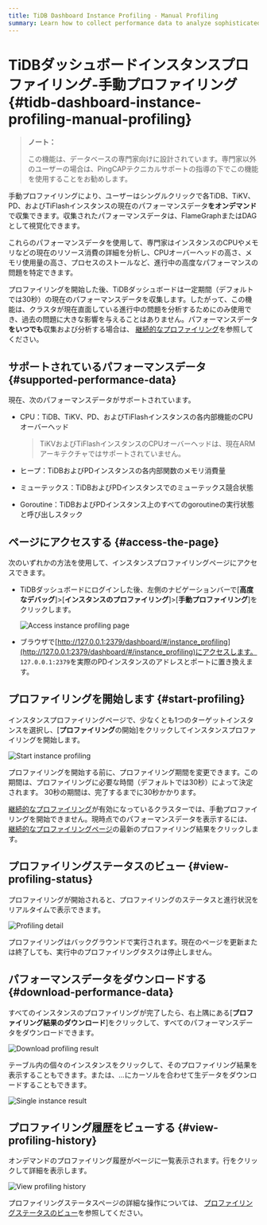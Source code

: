 ```yaml
---
title: TiDB Dashboard Instance Profiling - Manual Profiling
summary: Learn how to collect performance data to analyze sophisticated problems.
---
```


# TiDBダッシュボードインスタンスプロファイリング-手動プロファイリング {#tidb-dashboard-instance-profiling-manual-profiling}

> **ノート：**
>
> この機能は、データベースの専門家向けに設計されています。専門家以外のユーザーの場合は、PingCAPテクニカルサポートの指導の下でこの機能を使用することをお勧めします。

手動プロファイリングにより、ユーザーはシングルクリックで各TiDB、TiKV、PD、およびTiFlashインスタンスの現在のパフォーマンスデータ**をオンデマンド**で収集できます。収集されたパフォーマンスデータは、FlameGraphまたはDAGとして視覚化できます。

これらのパフォーマンスデータを使用して、専門家はインスタンスのCPUやメモリなどの現在のリソース消費の詳細を分析し、CPUオーバーヘッドの高さ、メモリ使用量の高さ、プロセスのストールなど、進行中の高度なパフォーマンスの問題を特定できます。

プロファイリングを開始した後、TiDBダッシュボードは一定期間（デフォルトでは30秒）の現在のパフォーマンスデータを収集します。したがって、この機能は、クラスタが現在直面している進行中の問題を分析するためにのみ使用でき、過去の問題に大きな影響を与えることはありません。パフォーマンスデータ**をいつでも**収集および分析する場合は、 [継続的なプロファイリング](/dashboard/continuous-profiling.md)を参照してください。

## サポートされているパフォーマンスデータ {#supported-performance-data}

現在、次のパフォーマンスデータがサポートされています。

-   CPU：TiDB、TiKV、PD、およびTiFlashインスタンスの各内部機能のCPUオーバーヘッド

    > TiKVおよびTiFlashインスタンスのCPUオーバーヘッドは、現在ARMアーキテクチャではサポートされていません。

-   ヒープ：TiDBおよびPDインスタンスの各内部関数のメモリ消費量

-   ミューテックス：TiDBおよびPDインスタンスでのミューテックス競合状態

-   Goroutine：TiDBおよびPDインスタンス上のすべてのgoroutineの実行状態と呼び出しスタック

## ページにアクセスする {#access-the-page}

次のいずれかの方法を使用して、インスタンスプロファイリングページにアクセスできます。

-   TiDBダッシュボードにログインした後、左側のナビゲーションバーで[**高度なデバッグ**]&gt;[<strong>インスタンスのプロファイリング</strong>]&gt;[<strong>手動プロファイリング</strong>]をクリックします。

    ![Access instance profiling page](https://download.pingcap.com/images/docs/dashboard/dashboard-profiling-access.png)

-   ブラウザで[http://127.0.0.1:2379/dashboard/#/instance_profiling](http://127.0.0.1:2379/dashboard/#/instance_profiling)にアクセスします。 `127.0.0.1:2379`を実際のPDインスタンスのアドレスとポートに置き換えます。

## プロファイリングを開始します {#start-profiling}

インスタンスプロファイリングページで、少なくとも1つのターゲットインスタンスを選択し、[**プロファイリング**の開始]をクリックしてインスタンスプロファイリングを開始します。

![Start instance profiling](https://download.pingcap.com/images/docs/dashboard/dashboard-profiling-start.png)

プロファイリングを開始する前に、プロファイリング期間を変更できます。この期間は、プロファイリングに必要な時間（デフォルトでは30秒）によって決定されます。 30秒の期間は、完了するまでに30秒かかります。

[継続的なプロファイリング](/dashboard/continuous-profiling.md)が有効になっているクラスターでは、手動プロファイリングを開始できません。現時点でのパフォーマンスデータを表示するには、 [継続的なプロファイリングページ](/dashboard/continuous-profiling.md#access-the-page)の最新のプロファイリング結果をクリックします。

## プロファイリングステータスのビュー {#view-profiling-status}

プロファイリングが開始されると、プロファイリングのステータスと進行状況をリアルタイムで表示できます。

![Profiling detail](https://download.pingcap.com/images/docs/dashboard/dashboard-profiling-view-progress.png)

プロファイリングはバックグラウンドで実行されます。現在のページを更新または終了しても、実行中のプロファイリングタスクは停止しません。

## パフォーマンスデータをダウンロードする {#download-performance-data}

すべてのインスタンスのプロファイリングが完了したら、右上隅にある[**プロファイリング結果のダウンロード**]をクリックして、すべてのパフォーマンスデータをダウンロードできます。

![Download profiling result](https://download.pingcap.com/images/docs/dashboard/dashboard-profiling-download.png)

テーブル内の個々のインスタンスをクリックして、そのプロファイリング結果を表示することもできます。または、...にカーソルを合わせて生データをダウンロードすることもできます。

![Single instance result](https://download.pingcap.com/images/docs/dashboard/dashboard-profiling-view-single.png)

## プロファイリング履歴をビューする {#view-profiling-history}

オンデマンドのプロファイリング履歴がページに一覧表示されます。行をクリックして詳細を表示します。

![View profiling history](https://download.pingcap.com/images/docs/dashboard/dashboard-profiling-history.png)

プロファイリングステータスページの詳細な操作については、 [プロファイリングステータスのビュー](#view-profiling-status)を参照してください。
